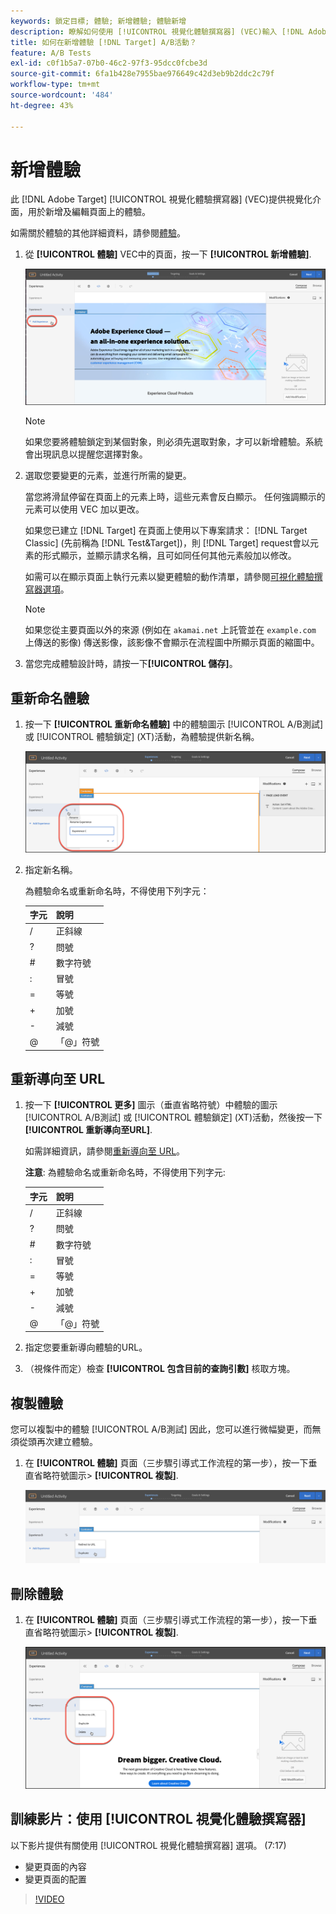 ```yaml
---
keywords: 鎖定目標; 體驗; 新增體驗; 體驗新增
description: 瞭解如何使用 [!UICONTROL 視覺化體驗撰寫器] (VEC)輸入 [!DNL Adobe Target].
title: 如何在新增體驗 [!DNL Target] A/B活動？
feature: A/B Tests
exl-id: c0f1b5a7-07b0-46c2-97f3-95dcc0fcbe3d
source-git-commit: 6fa1b428e7955bae976649c42d3eb9b2ddc2c79f
workflow-type: tm+mt
source-wordcount: '484'
ht-degree: 43%

---
```


# 新增體驗

此 [!DNL Adobe Target] [!UICONTROL 視覺化體驗撰寫器] (VEC)提供視覺化介面，用於新增及編輯頁面上的體驗。

如需關於體驗的其他詳細資料，請參閱[體驗](/help/main/c-experiences/experiences.md#concept_A2E10F6AFB3D4AEAB6951EE14688848D)。

1. 從 **[!UICONTROL 體驗]** VEC中的頁面，按一下 **[!UICONTROL 新增體驗]**.

   ![新增體驗選項](/help/main/c-activities/t-test-ab/t-test-create-ab/assets/add-experience.png)

   >[!NOTE]
   >
   >如果您要將體驗鎖定到某個對象，則必須先選取對象，才可以新增體驗。系統會出現訊息以提醒您選擇對象。

1. 選取您要變更的元素，並進行所需的變更。

   當您將滑鼠停留在頁面上的元素上時，這些元素會反白顯示。 任何強調顯示的元素可以使用 VEC 加以更改。

   如果您已建立 [!DNL Target] 在頁面上使用以下專案請求： [!DNL Target Classic] (先前稱為 [!DNL Test&Target])，則 [!DNL Target] request會以元素的形式顯示，並顯示請求名稱，且可如同任何其他元素般加以修改。

   如需可以在顯示頁面上執行元素以變更體驗的動作清單，請參閱[可視化體驗撰寫器選項](/help/main/c-experiences/c-visual-experience-composer/viztarget-options.md)。

   >[!NOTE]
   >
   >如果您從主要頁面以外的來源 (例如在 `akamai.net` 上託管並在 `example.com` 上傳送的影像) 傳送影像，該影像不會顯示在流程圖中所顯示頁面的縮圖中。

1. 當您完成體驗設計時，請按一下&#x200B;**[!UICONTROL 儲存]**。

## 重新命名體驗

1. 按一下 **[!UICONTROL 重新命名體驗]** 中的體驗圖示 [!UICONTROL A/B測試] 或 [!UICONTROL 體驗鎖定] (XT)活動，為體驗提供新名稱。

   ![重新命名體驗](/help/main/c-activities/t-test-ab/t-test-create-ab/assets/rename-experience.png)

2. 指定新名稱。

   為體驗命名或重新命名時，不得使用下列字元：

   | 字元 | 說明 |
   |--- |--- |
   | / | 正斜線 |
   | ? | 問號 |
   | # | 數字符號 |
   | : | 冒號 |
   | = | 等號 |
   | + | 加號 |
   | - | 減號 |
   | @ | 「@」符號 |

## 重新導向至 URL

1. 按一下 **[!UICONTROL 更多]** 圖示（垂直省略符號）中體驗的圖示 [!UICONTROL A/B測試] 或 [!UICONTROL 體驗鎖定] (XT)活動，然後按一下 **[!UICONTROL 重新導向至URL]**.

   如需詳細資訊，請參閱[重新導向至 URL](/help/main/c-experiences/c-visual-experience-composer/redirect-offer.md)。

   **注意**: 為體驗命名或重新命名時，不得使用下列字元:

   | 字元 | 說明 |
   |--- |--- |
   | / | 正斜線 |
   | ? | 問號 |
   | # | 數字符號 |
   | : | 冒號 |
   | = | 等號 |
   | + | 加號 |
   | - | 減號 |
   | @ | 「@」符號 |

1. 指定您要重新導向體驗的URL。

1. （視條件而定）檢查 **[!UICONTROL 包含目前的查詢引數]** 核取方塊。

## 複製體驗

您可以複製中的體驗 [!UICONTROL A/B測試] 因此，您可以進行微幅變更，而無須從頭再次建立體驗。

1. 在 **[!UICONTROL 體驗]** 頁面（三步驟引導式工作流程的第一步），按一下垂直省略符號圖示> **[!UICONTROL 複製]**.

   ![重複體驗選項](/help/main/c-activities/t-test-ab/t-test-create-ab/assets/duplicate-experience.png)

## 刪除體驗

1. 在 **[!UICONTROL 體驗]** 頁面（三步驟引導式工作流程的第一步），按一下垂直省略符號圖示> **[!UICONTROL 複製]**.

   ![刪除體驗選項](/help/main/c-activities/t-test-ab/t-test-create-ab/assets/delete-experience.png)

## 訓練影片：使用 [!UICONTROL 視覺化體驗撰寫器]

以下影片提供有關使用 [!UICONTROL 視覺化體驗撰寫器] 選項。 (7:17)

* 變更頁面的內容
* 變更頁面的配置

>[!VIDEO](https://video.tv.adobe.com/v/17399)
